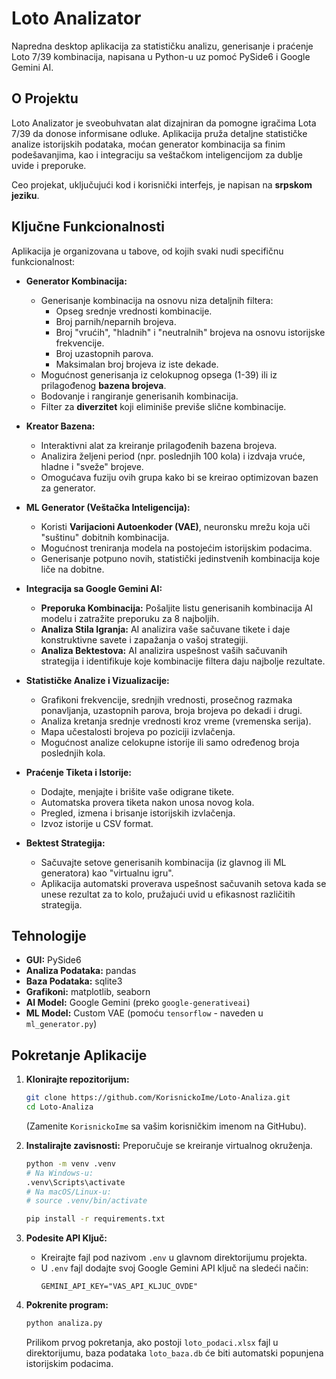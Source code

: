 # Loto Analizator

Napredna desktop aplikacija za statističku analizu, generisanje i praćenje Loto 7/39 kombinacija, napisana u Python-u uz pomoć PySide6 i Google Gemini AI.

## O Projektu

Loto Analizator je sveobuhvatan alat dizajniran da pomogne igračima Lota 7/39 da donose informisane odluke. Aplikacija pruža detaljne statističke analize istorijskih podataka, moćan generator kombinacija sa finim podešavanjima, kao i integraciju sa veštačkom inteligencijom za dublje uvide i preporuke.

Ceo projekat, uključujući kod i korisnički interfejs, je napisan na **srpskom jeziku**.

## Ključne Funkcionalnosti

Aplikacija je organizovana u tabove, od kojih svaki nudi specifičnu funkcionalnost:

*   **Generator Kombinacija:**
    *   Generisanje kombinacija na osnovu niza detaljnih filtera:
        *   Opseg srednje vrednosti kombinacije.
        *   Broj parnih/neparnih brojeva.
        *   Broj "vrućih", "hladnih" i "neutralnih" brojeva na osnovu istorijske frekvencije.
        *   Broj uzastopnih parova.
        *   Maksimalan broj brojeva iz iste dekade.
    *   Mogućnost generisanja iz celokupnog opsega (1-39) ili iz prilagođenog **bazena brojeva**.
    *   Bodovanje i rangiranje generisanih kombinacija.
    *   Filter za **diverzitet** koji eliminiše previše slične kombinacije.

*   **Kreator Bazena:**
    *   Interaktivni alat za kreiranje prilagođenih bazena brojeva.
    *   Analizira željeni period (npr. poslednjih 100 kola) i izdvaja vruće, hladne i "sveže" brojeve.
    *   Omogućava fuziju ovih grupa kako bi se kreirao optimizovan bazen za generator.

*   **ML Generator (Veštačka Inteligencija):**
    *   Koristi **Varijacioni Autoenkoder (VAE)**, neuronsku mrežu koja uči "suštinu" dobitnih kombinacija.
    *   Mogućnost treniranja modela na postojećim istorijskim podacima.
    *   Generisanje potpuno novih, statistički jedinstvenih kombinacija koje liče na dobitne.

*   **Integracija sa Google Gemini AI:**
    *   **Preporuka Kombinacija:** Pošaljite listu generisanih kombinacija AI modelu i zatražite preporuku za 8 najboljih.
    *   **Analiza Stila Igranja:** AI analizira vaše sačuvane tikete i daje konstruktivne savete i zapažanja o vašoj strategiji.
    *   **Analiza Bektestova:** AI analizira uspešnost vaših sačuvanih strategija i identifikuje koje kombinacije filtera daju najbolje rezultate.

*   **Statističke Analize i Vizualizacije:**
    *   Grafikoni frekvencije, srednjih vrednosti, prosečnog razmaka ponavljanja, uzastopnih parova, broja brojeva po dekadi i drugi.
    *   Analiza kretanja srednje vrednosti kroz vreme (vremenska serija).
    *   Mapa učestalosti brojeva po poziciji izvlačenja.
    *   Mogućnost analize celokupne istorije ili samo određenog broja poslednjih kola.

*   **Praćenje Tiketa i Istorije:**
    *   Dodajte, menjajte i brišite vaše odigrane tikete.
    *   Automatska provera tiketa nakon unosa novog kola.
    *   Pregled, izmena i brisanje istorijskih izvlačenja.
    *   Izvoz istorije u CSV format.

*   **Bektest Strategija:**
    *   Sačuvajte setove generisanih kombinacija (iz glavnog ili ML generatora) kao "virtualnu igru".
    *   Aplikacija automatski proverava uspešnost sačuvanih setova kada se unese rezultat za to kolo, pružajući uvid u efikasnost različitih strategija.

## Tehnologije

*   **GUI:** PySide6
*   **Analiza Podataka:** pandas
*   **Baza Podataka:** sqlite3
*   **Grafikoni:** matplotlib, seaborn
*   **AI Model:** Google Gemini (preko `google-generativeai`)
*   **ML Model:** Custom VAE (pomoću `tensorflow` - naveden u `ml_generator.py`)

## Pokretanje Aplikacije

1.  **Klonirajte repozitorijum:**
    ```bash
    git clone https://github.com/KorisnickoIme/Loto-Analiza.git
    cd Loto-Analiza
    ```
    (Zamenite `KorisnickoIme` sa vašim korisničkim imenom na GitHubu).

2.  **Instalirajte zavisnosti:**
    Preporučuje se kreiranje virtualnog okruženja.
    ```bash
    python -m venv .venv
    # Na Windows-u:
    .venv\Scripts\activate
    # Na macOS/Linux-u:
    # source .venv/bin/activate
    
    pip install -r requirements.txt
    ```

3.  **Podesite API Ključ:**
    *   Kreirajte fajl pod nazivom `.env` u glavnom direktorijumu projekta.
    *   U `.env` fajl dodajte svoj Google Gemini API ključ na sledeći način:
        ```
        GEMINI_API_KEY="VAS_API_KLJUC_OVDE"
        ```

4.  **Pokrenite program:**
    ```bash
    python analiza.py
    ```
    Prilikom prvog pokretanja, ako postoji `loto_podaci.xlsx` fajl u direktorijumu, baza podataka `loto_baza.db` će biti automatski popunjena istorijskim podacima.

